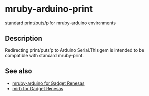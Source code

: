 # mruby-arduino-print
standard print/puts/p for mruby-arduino environments

## Description
Redirecting print/puts/p to Arduino Serial.This gem is intended to be compatible with standard mruby-print.

## See also
- [mruby-arduino for Gadget Renesas](https://github.com/takjn/mruby-arduino)
- [mirb for Gadget Renesas](https://github.com/takjn/mirb4gr)
